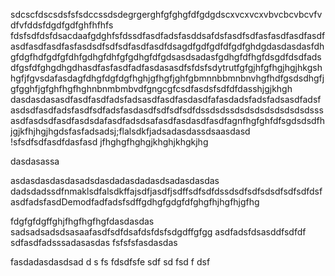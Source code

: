 sdcscfdscsdsfsfsdccssdsdegrgerghfgfghgfdfgdgdscxvcxvcxvbvcbcvbcvfvdfvfddsfdgdfgdfghfhfhfs
fdsfsdfdsfdsacdaafgdghfsfdssdfasdfadsfasddsafdsfasdfsdfasfasdfasdfasdfasdfasdfasdfasfasdsdfsdfsdfasdfasdfdsagdfgdfgdfdfgdfghdgdasdasdasfdhgfdgfhdfgdfgfdhfgdhgfdhfgfgdhgfdfgdsasdsadasfgdhgfdfhgfdsgdfdsdfadsdfgsfdfghgdhgdhasdfasfasdfadfasdasasdfsfdsfsdytrutfgfgjhfgfhgjhgjhkgshhgfjfgvsdafasdagfdhgfdgfdgfhghjgfhgfjghfgbmnnbbmnbnvhgfhdfgsdsdhgfjgfgghfjgfghfhgfhghnbnmbmbvdfgngcgfcsdfasdsfsdfdfdasshjgjkhgh
dasdasdasasdfasdfasdfadsfadsasdfasdfasdasdfafasdadsfadsfadsasdfadsfasdsdfasdfadsfasdfsdfadsfasdasdfsdfsdfsdfdssdsdssdsdsdsdsdsdsdsdsssasdfasdsdfasdfasdsdafasdfadsdsafasdfasdasdfasdfagnfhgfghfdfsgdsdsdfhjgjkfhjhgjhgdsfasfadsadsj;flalsdkfjadsadasdassdsaasdasd
!sfsdfsdfasdfdasfasd
jfhghgfhghgjkhghjkhgkjhg

dasdasassa

asdasdasdasdasadsdasdadasdadasdsadasdasdas
dadsdadssdfnmaklsdfalsdkffajsdfjasdfjsdffsdfsdfdssdsdfsdfsdsdfsdfsdfdsfasdfadsfasdDemodfadfadsfsdffgdhgfgdgfdfghgfhjhgfhjgfhg

fdgfgfdgffghjfhgfhgfhgfdasdasdas
sadsadsadsdsasaafasdfsdfdsafdsfdsfsdgdffgfgg
asdfadsfdsasddfsdfdf
sdfasdfadsssadasasdas
fsfsfsfasdasdas

fasdadasdasdsad
d
s
fs
fdsdfsfe 
sdf
sd
fsd
f
dsf
